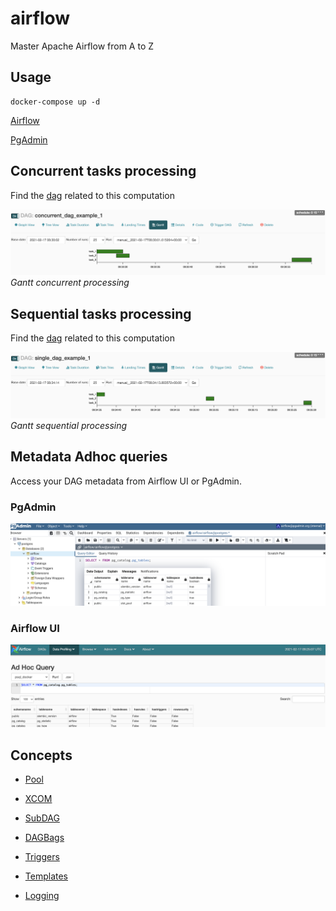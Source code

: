 # airflow

Master Apache Airflow from A to Z

## Usage
```
docker-compose up -d
```

[Airflow](http://localhost:8080)

[PgAdmin](http://localhost:5050)

## Concurrent tasks processing
Find the [dag](https://github.com/robincvlr/airflow/blob/main/dags/parallel/dag_par_1.py) related to this computation

![Alt text](./doc/img/concurrent.png?raw=true "Gantt concurrent processing")
*Gantt concurrent processing*

## Sequential tasks processing
Find the [dag](https://github.com/robincvlr/airflow/blob/main/dags/sequential/dag_single_1.py) related to this computation

![Alt text](./doc/img/single.png?raw=true "Gantt sequential processing")
*Gantt sequential processing*

## Metadata Adhoc queries

Access your DAG metadata from Airflow UI or PgAdmin.

### PgAdmin
![Alt text](./doc/img/pgadmin_query.png?raw=true)

### Airflow UI
![Alt text](./doc/img/airflow_query.png?raw=true)

## Concepts
- [Pool](https://github.com/robincvlr/airflow/blob/main/dags/parallel/dag_pool_1.py)

- [XCOM](https://github.com/robincvlr/airflow/blob/main/dags/parallel/dag_pool_1.py)

- [SubDAG](https://github.com/robincvlr/airflow/blob/main/dags/sequential/dag_single_sub_2.py)

- [DAGBags](https://github.com/robincvlr/airflow/blob/main/dags/dag_bags.py)

- [Triggers](https://github.com/robincvlr/airflow/blob/main/dags/triggers/)

- [Templates](https://github.com/robincvlr/airflow/blob/main/dags/templates)

- [Logging](https://github.com/robincvlr/airflow/blob/main/conf/log_config.py)

